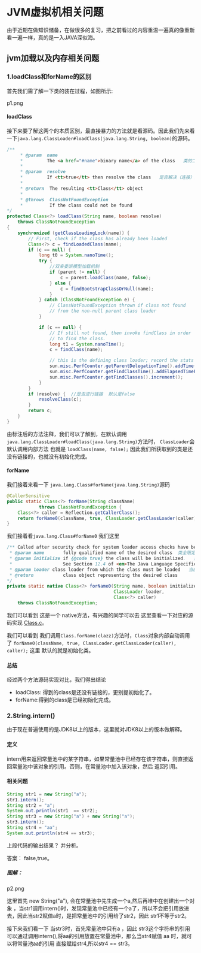 # JVM虚拟机相关问题

由于近期在做知识储备，在做很多的复习，把之前看过的内容重温一遍真的像重新看一遍一样，真的是一入JAVA深似海。

## jvm加载以及内存相关问题

### 1.loadClass和forName的区别

首先我们需了解一下类的装在过程，如图所示: 

p1.png

#### loadClass

接下来要了解这两个的本质区别，最直接暴力的方法就是看源码。因此我们先来看一下`java.lang.ClassLoader#loadClass(java.lang.String, boolean)`的源码。

```java
/**
     * @param  name
     *         The <a href="#name">binary name</a> of the class   类的二进制名
     *
     * @param  resolve
     *         If <tt>true</tt> then resolve the class   是否解决（连接）这个类 默认是false
     *
     * @return  The resulting <tt>Class</tt> object
     *
     * @throws  ClassNotFoundException
     *          If the class could not be found
*/
protected Class<?> loadClass(String name, boolean resolve)
    throws ClassNotFoundException
{
    synchronized (getClassLoadingLock(name)) {
        // First, check if the class has already been loaded
        Class<?> c = findLoadedClass(name);
        if (c == null) {
            long t0 = System.nanoTime();
            try {
                //双亲委派模型加载机制
                if (parent != null) {
                    c = parent.loadClass(name, false);   
                } else {
                    c = findBootstrapClassOrNull(name);   
                }
            } catch (ClassNotFoundException e) {
                // ClassNotFoundException thrown if class not found
                // from the non-null parent class loader
            }

            if (c == null) {
                // If still not found, then invoke findClass in order
                // to find the class.
                long t1 = System.nanoTime();
                c = findClass(name);

                // this is the defining class loader; record the stats
                sun.misc.PerfCounter.getParentDelegationTime().addTime(t1 - t0);
                sun.misc.PerfCounter.getFindClassTime().addElapsedTimeFrom(t1);
                sun.misc.PerfCounter.getFindClasses().increment();
            }
        }
        if (resolve) {  //是否进行链接  默认是false
            resolveClass(c);
        }
        return c;
    }
}
```

由标注后的方法注释，我们可以了解到，在默认调用`java.lang.ClassLoader#loadClass(java.lang.String)`方法时， `ClassLoader`会默认调用内部方法 也就是 `loadClass(name, false);` 因此我们所获取到的类是还没有链接的，也就没有初始化完成。

#### forName

我们接着来看一下 `java.lang.Class#forName(java.lang.String)`源码

```java
@CallerSensitive
public static Class<?> forName(String className)
            throws ClassNotFoundException {
    Class<?> caller = Reflection.getCallerClass();
    return forName0(className, true, ClassLoader.getClassLoader(caller), caller);
}
```

  我们接着看`java.lang.Class#forName0`  我们这里 

```java
/** Called after security check for system loader access checks have been made.
 * @param name       fully qualified name of the desired class  类全限定名
 * @param initialize if {@code true} the class will be initialized.   是否初始化
 *                   See Section 12.4 of <em>The Java Language Specification</em>.
 * @param loader class loader from which the class must be loaded   当前类classloader
 * @return           class object representing the desired class
*/
private static native Class<?> forName0(String name, boolean initialize,
                                        ClassLoader loader,
                                        Class<?> caller)
    throws ClassNotFoundException;
```

我们可以看到 这是一个 native方法，有兴趣的同学可以去 这里查看一下对应的源码实现 [Class.c](http://hg.openjdk.java.net/jdk8u/jdk8u60/jdk/file/935758609767/src/share/native/java/lang/Class.c)。

我们可以看到 我们调用`Class.forName(clazz)`方法时，`Class`对象内部自动调用了 `forName0(className, true, ClassLoader.getClassLoader(caller), caller);`   这里 默认的就是初始化类。

#### 总结

经过两个方法源码实现对比，我们得出结论

- loadClass: 得到的class是还没有链接的，更别提初始化了。
- forName:得到的class是已经初始化完成。



### 2.String.intern()

由于现在普遍使用的是JDK8以上的版本，这里就对JDK8以上的版本做解释。

#### 定义

intern用来返回常量池中的某字符串，如果常量池中已经存在该字符串，则直接返回常量池中该对象的引用。否则，在常量池中加入该对象，然后 返回引用。

#### 相关问题

```java
String str1 = new String("a");
str1.intern();
String str2 = "a";
System.out.println(str1  == str2);
String str3 = new String("a") + new String("a");
str3.intern();
String str4 = "aa";
System.out.println(str4 == str3);
```

上段代码的输出结果？ 并分析。

答案： false,true。

##### 图解：

p2.png



这里首先 new String("a"), 会在常量池中先生成一个a,然后再堆中在创建出一个对象 ，当str1调用intern()时，发现常量池中已经有一个a了，所以不会把引用放进去，因此当str2赋值a时，是把常量池中的引用给了str2，因此 str1不等于str2。



接下来我们看一下 当str3时，首先常量池中只有a ，因此 str3这个字符串的引用可以通过调用intern(),将aa的引用放置在常量池中，那么当str4赋值 aa 时，就可以将常量池aa的引用 直接赋给str4,所以str4 == str3。




